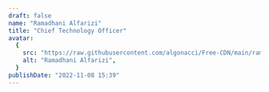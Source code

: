 ```yaml
---
draft: false
name: "Ramadhani Alfarizi"
title: "Chief Technology Officer"
avatar:
  {
    src: "https://raw.githubusercontent.com/algonacci/Free-CDN/main/rama.png",
    alt: "Ramadhani Alfarizi",
  }
publishDate: "2022-11-08 15:39"
---
```

